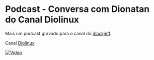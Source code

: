 # Podcast - Conversa com Dionatan do Canal Diolinux


Mais um podcast gravado para o canal do [Slackjeff](https://www.youtube.com/channel/UClz3DneoYlccluy4hBlx86Q).

Canal [Diolinux](https://www.youtube.com/channel/UCEf5U1dB5a2e2S-XUlnhxSA)

[![Video](https://img.youtube.com/vi/NQ4_pc9gM8E/0.jpg)](https://www.youtube.com/watch?v=NQ4_pc9gM8E)
